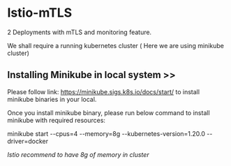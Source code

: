 # Istio-mTLS 
2 Deployments with mTLS and monitoring feature.

We shall require a running kubernetes cluster ( Here we are using minikube cluster)

## Installing Minikube in local system >>

Please follow link: https://minikube.sigs.k8s.io/docs/start/ to install minikube binaries in your local.

Once you install minikube binary, please run below command to install minikube with required resources:

minikube start --cpus=4 --memory=8g --kubernetes-version=1.20.0 --driver=docker

*Istio recommend to have 8g of memory in cluster*

